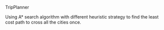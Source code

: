TripPlanner

Using A* search algorithm with different heuristic strategy to find the least cost path to cross all the cities once. 
